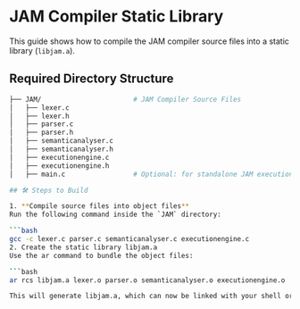 # JAM Compiler Static Library

This guide shows how to compile the JAM compiler source files into a static library (`libjam.a`).

## Required Directory Structure
   
   ```bash
├── JAM/                       # JAM Compiler Source Files
│   ├── lexer.c
│   ├── lexer.h
│   ├── parser.c
│   ├── parser.h
│   ├── semanticanalyser.c
│   ├── semanticanalyser.h
│   ├── executionengine.c
│   ├── executionengine.h
│   ├── main.c                 # Optional: for standalone JAM execution

## 🛠️ Steps to Build

1. **Compile source files into object files**  
   Run the following command inside the `JAM` directory:

   ```bash
   gcc -c lexer.c parser.c semanticanalyser.c executionengine.c
2. Create the static library libjam.a
   Use the ar command to bundle the object files:

   ```bash
   ar rcs libjam.a lexer.o parser.o semanticanalyser.o executionengine.o

This will generate libjam.a, which can now be linked with your shell or other applications.
